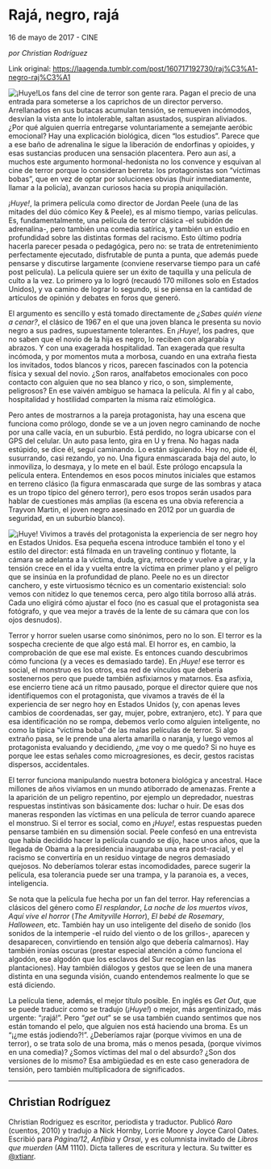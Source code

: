 # Rajá, negro, rajá



16 de mayo de 2017 - CINE

_por Christian Rodríguez_

Link original: https://laagenda.tumblr.com/post/160717192730/raj%C3%A1-negro-raj%C3%A1

![¡Huye!](https://64.media.tumblr.com/455633f5461d05917d1749db827f432f/tumblr_inline_pk0us83QSo1t6q87u_500.png)Los fans del cine de terror son gente rara. Pagan el precio de una entrada para someterse a los caprichos de un director perverso. Arrellanados en sus butacas acumulan tensión, se remueven incómodos, desvían la vista ante lo intolerable, saltan asustados, suspiran aliviados. ¿Por qué alguien querría entregarse voluntariamente a semejante aeróbic emocional? Hay una explicación biológica, dicen “los estudios”. Parece que a ese baño de adrenalina le sigue la liberación de endorfinas y opioides, y esas sustancias producen una sensación placentera. Pero aun así, a muchos este argumento hormonal-hedonista no los convence y esquivan al cine de terror porque lo consideran berreta: los protagonistas son “víctimas bobas”, que en vez de optar por soluciones obvias (huir inmediatamente, llamar a la policía), avanzan curiosos hacia su propia aniquilación.

*¡Huye!*, la primera película como director de Jordan Peele (una de las mitades del dúo cómico Key & Peele), es al mismo tiempo, varias películas. Es, fundamentalmente, una película de terror clásica -el subidón de adrenalina-, pero también una comedia satírica, y también un estudio en profundidad sobre las distintas formas del racismo. Esto último podría hacerla parecer pesada o pedagógica, pero no: se trata de entretenimiento perfectamente ejecutado, disfrutable de punta a punta, que además puede pensarse y discutirse largamente (conviene reservarse tiempo para un café post película). La película quiere ser un éxito de taquilla y una película de culto a la vez. Lo primero ya lo logró (recaudó 170 millones solo en Estados Unidos), y va camino de lograr lo segundo, si se piensa en la cantidad de artículos de opinión y debates en foros que generó.

El argumento es sencillo y está tomado directamente de *¿Sabes quién viene a cenar?*, el clásico de 1967 en el que una joven blanca le presenta su novio negro a sus padres, supuestamente tolerantes. En *¡Huye!*, los padres, que no saben que el novio de la hija es negro, lo reciben con algarabía y abrazos. Y con una exagerada hospitalidad. Tan exagerada que resulta incómoda, y por momentos muta a morbosa, cuando en una extraña fiesta los invitados, todos blancos y ricos, parecen fascinados con la potencia física y sexual del novio. ¿Son raros, analfabetos emocionales con poco contacto con alguien que no sea blanco y rico, o son, simplemente, peligrosos? En ese vaivén ambiguo se hamaca la película. Al fin y al cabo, hospitalidad y hostilidad comparten la misma raíz etimológica. 

Pero antes de mostrarnos a la pareja protagonista, hay una escena que funciona como prólogo, donde se ve a un joven negro caminando de noche por una calle vacía, en un suburbio. Está perdido, no logra ubicarse con el GPS del celular. Un auto pasa lento, gira en U y frena. No hagas nada estúpido, se dice él, seguí caminando. Lo están siguiendo. Hoy no, pide él, susurrando, casi rezando, yo no. Una figura enmascarada baja del auto, lo inmoviliza, lo desmaya, y lo mete en el baúl. Este prólogo encapsula la película entera. Entendemos en esos pocos minutos iniciales que estamos en terreno clásico (la figura enmascarada que surge de las sombras y ataca es un tropo típico del género terror), pero esos tropos serán usados para hablar de cuestiones más amplias (la escena es una obvia referencia a Trayvon Martin, el joven negro asesinado en 2012 por un guardia de seguridad, en un suburbio blanco). 

![¡Huye!](https://64.media.tumblr.com/54143d804088489949210af1c6d136f3/tumblr_inline_pk0us8t7rX1t6q87u_500.jpg) Vivimos a través del protagonista la experiencia de ser negro hoy en Estados Unidos. Esa pequeña escena introduce también el tono y el estilo del director: está filmada en un traveling continuo y flotante, la cámara se adelanta a la víctima, duda, gira, retrocede y vuelve a girar, y la tensión crece en el ida y vuelta entre la víctima en primer plano y el peligro que se insinúa en la profundidad de plano. Peele no es un director canchero, y este virtuosismo técnico es un comentario existencial: solo vemos con nitidez lo que tenemos cerca, pero algo titila borroso allá atrás. Cada uno eligirá cómo ajustar el foco (no es casual que el protagonista sea fotógrafo, y que vea mejor a través de la lente de su cámara que con los ojos desnudos).

Terror y horror suelen usarse como sinónimos, pero no lo son. El terror es la sospecha creciente de que algo está mal. El horror es, en cambio, la comprobación de que ese mal existe. Es entonces cuando descubrimos cómo funciona (y a veces es demasiado tarde). En *¡Huye!* ese terror es social, el monstruo es los otros, esa red de vínculos que debería sostenernos pero que puede también asfixiarnos y matarnos. Esa asfixia, ese encierro tiene acá un ritmo pausado, porque el director quiere que nos identifiquemos con el protagonista, que vivamos a través de él la experiencia de ser negro hoy en Estados Unidos (y, con apenas leves cambios de coordenadas, ser gay, mujer, pobre, extranjero, etc). Y para que esa identificación no se rompa, debemos verlo como alguien inteligente, no como la típica “víctima boba” de las malas películas de terror. Si algo extraño pasa, se le prende una alerta amarilla o naranja, y luego vemos al protagonista evaluando y decidiendo, ¿me voy o me quedo? Si no huye es porque lee estas señales como microagresiones, es decir, gestos racistas dispersos, accidentales. 

El terror funciona manipulando nuestra botonera biológica y ancestral. Hace millones de años vivíamos en un mundo atiborrado de amenazas. Frente a la aparición de un peligro repentino, por ejemplo un depredador, nuestras respuestas instintivas son básicamente dos: luchar o huir. De esas dos maneras responden las víctimas en una película de terror cuando aparece el monstruo. Si el terror es social, como en *¡Huye!*, estas respuestas pueden pensarse también en su dimensión social. Peele confesó en una entrevista que había decidido hacer la película cuando se dijo, hace unos años, que la llegada de Obama a la presidencia inauguraba una era post-racial, y el racismo se convertiría en un residuo vintage de negros demasiado quejosos. No deberíamos tolerar estas incomodidades, parece sugerir la película, esa tolerancia puede ser una trampa, y la paranoia es, a veces, inteligencia.

Se nota que la película fue hecha por un fan del terror. Hay referencias a clásicos del género como *El resplandor*, *La noche de los muertos vivos*, *Aquí vive el horror* (*The Amityville Horror*), *El bebé de Rosemary*, *Halloween*, etc. También hay un uso inteligente del diseño de sonido (los sonidos de la intemperie -el ruido del viento o de los grillos-, aparecen y desaparecen, convirtiendo en tensión algo que debería calmarnos). Hay también ironías oscuras (prestar especial atención a cómo funciona el algodón, ese algodón que los esclavos del Sur recogían en las plantaciones). Hay también diálogos y gestos que se leen de una manera distinta en una segunda visión, cuando entendemos realmente lo que se está diciendo. 

La película tiene, además, el mejor título posible. En inglés es *Get Out*, que se puede traducir como se tradujo (*¡Huye!*) o mejor, más argentinizado, más urgente: “¡rajá!”. Pero “*get out*” se se usa también cuando sentimos que nos están tomando el pelo, que alguien nos está haciendo una broma. Es un “¡¿me estás jodiendo?!”. ¿Deberíamos rajar (porque vivimos en una de terror), o se trata solo de una broma, más o menos pesada, (porque vivimos en una comedia)? ¿Somos víctimas del mal o del absurdo? ¿Son dos versiones de lo mismo? Esa ambigüedad es en este caso generadora de tensión, pero también multiplicadora de significados.

  




---

 Christian Rodríguez
--------------------

 Christian Rodriguez es escritor, periodista y traductor. Publicó *Raro* (cuentos, 2010) y tradujo a Nick Hornby, Lorrie Moore y Joyce Carol Oates. Escribió para *Página/12*, *Anfibia* y *Orsai*, y es columnista invitado de *Libros que muerden* (AM 1110). Dicta talleres de escritura y lectura. Su twitter es [@xtianr](https://twitter.com/xtianr). 

